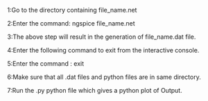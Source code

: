 1:Go to the directory containing file_name.net

2:Enter the command: ngspice file_name.net

3:The above step will result in the generation of file_name.dat file.

4:Enter the following command to exit from the interactive console.

5:Enter the command : exit

6:Make sure that all .dat files and python files are in same directory.

7:Run the .py python file which gives a python plot of Output.

